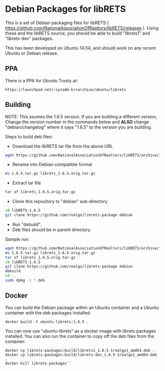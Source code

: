 Debian Packages for libRETS
===========================

This is a set of Debian packaging files for libRETS
( https://github.com/NationalAssociationOfRealtors/libRETS/releases ).
Using these and the libRETS source, you should be able to build
"librets1" and "librets-dev" packages.

This has been developed on Ubuntu 14.04, and should work on any recent
Ubuntu or Debian release.

PPA
---

There is a PPA for Ubuntu Trusty at:

    https://launchpad.net/~sysadm-k/+archive/ubuntu/librets

Building
--------

NOTE: This asumes the 1.6.5 version.  If you are building a different version,
Change the version number in the commands below and **ALSO** change
"debian/changelog" where it says "1.6.5" to the version you are building.

Steps to build deb files:

- Download the libRETS tar file from the above URL

```bash
wget https://github.com/NationalAssociationOfRealtors/libRETS/archive/1.6.5.tar.gz
```

- Rename into Debian-compatible format

```bash
mv 1.6.5.tar.gz librets_1.6.5.orig.tar.gz
```

- Extract tar file

```bash
tar xf librets_1.6.5.orig.tar.gz
```

- Clone this repository to "debian" sub-directory

```bash
cd libRETS-1.6.5
git clone https://github.com/realgo/librets-package debian
```

- Run "debuild".
- Deb files should be in parent directory.

Sample run:

```bash
wget https://github.com/NationalAssociationOfRealtors/libRETS/archive/1.6.5.tar.gz
mv 1.6.5.tar.gz librets_1.6.5.orig.tar.gz
tar xf librets_1.6.5.orig.tar.gz
cd libRETS-1.6.5
git clone https://github.com/realgo/librets-package debian
debuild
cd ..
sudo dpkg -i *.deb
```

Docker
------

You can build the Debian package within an Ubuntu container and a Ubuntu
container with the deb packages installed:

```docker build -t ubuntu-librets:1.6.5 .```

You can now use "ubuntu-librets" as a docker image with librets packages
installed.  You can also run the container to copy off the deb files from the
container:

```docker run --name librets-packages ubuntu-librets:1.6.5
docker cp librets-packages:build/librets1_1.6.5-1realgo1_amd64.deb .
docker cp librets-packages:build/librets-dev_1.6.5-1realgo1_amd64.deb .
docker kill librets-packages```
